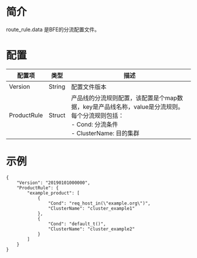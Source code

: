 # 简介

route_rule.data 是BFE的分流配置文件。

# 配置

| 配置项      | 类型   | 描述                                                         |
| ----------- | ------ | ------------------------------------------------------------ |
| Version     | String | 配置文件版本                                                 |
| ProductRule | Struct | 产品线的分流规则配置，该配置是个map数据，key是产品线名称，value是分流规则。每个分流规则包括：<br>- Cond: 分流条件<br>- ClusterName: 目的集群 |

# 示例

```
{
    "Version": "20190101000000",
    "ProductRule": {
        "example_product": [
            {
                "Cond": "req_host_in(\"example.org\")",
                "ClusterName": "cluster_example1"
            },
            {
                "Cond": "default_t()",
                "ClusterName": "cluster_example2"
            }
        ]
    }
}
```



